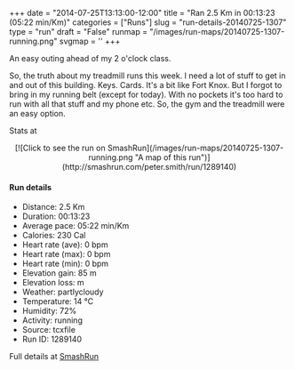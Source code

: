 +++
date = "2014-07-25T13:13:00-12:00"
title = "Ran 2.5 Km in 00:13:23 (05:22 min/Km)"
categories = ["Runs"]
slug = "run-details-20140725-1307"
type = "run"
draft = "False"
runmap = "/images/run-maps/20140725-1307-running.png"
svgmap = '<polyline points="26 78, 28 83, 28 86, 30 98, 34 100, 59 76, 63 76, 74 61, 67 54, 68 36, 58 14, 40 0, 42 12, 56 34, 44 51, 26 67, 28 78">'
+++

An easy outing ahead of my 2 o'clock class. 

So, the truth about my treadmill runs this week. I need a lot of stuff to get in and out of this building. Keys. Cards. It's a bit like Fort Knox. But I forgot to bring in my running belt (except for today). With no pockets it's too hard to run with all that stuff and my phone etc.  So, the gym and the treadmill were an easy option. 

Stats at 

<!--more-->

<center>
[![Click to see the run on SmashRun](/images/run-maps/20140725-1307-running.png "A map of this run")](http://smashrun.com/peter.smith/run/1289140)
</center>

#### Run details

* Distance: 2.5 Km
* Duration: 00:13:23
* Average pace: 05:22 min/Km
* Calories: 230 Cal
* Heart rate (ave): 0 bpm
* Heart rate (max): 0 bpm
* Heart rate (min): 0 bpm
* Elevation gain: 85 m
* Elevation loss:  m
* Weather: partlycloudy
* Temperature: 14 &deg;C
* Humidity: 72%
* Activity: running
* Source: tcxfile
* Run ID: 1289140

Full details at [SmashRun](http://smashrun.com/peter.smith/run/1289140)